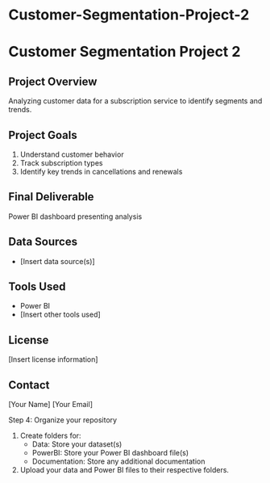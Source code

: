 # Customer-Segmentation-Project-2

# Customer Segmentation Project 2

## Project Overview

Analyzing customer data for a subscription service to identify segments and trends.

## Project Goals

1. Understand customer behavior
2. Track subscription types
3. Identify key trends in cancellations and renewals

## Final Deliverable

Power BI dashboard presenting analysis

## Data Sources

* [Insert data source(s)]

## Tools Used

* Power BI
* [Insert other tools used]

## License

[Insert license information]

## Contact

[Your Name]
[Your Email]


Step 4: Organize your repository

1. Create folders for:
    - Data: Store your dataset(s)
    - PowerBI: Store your Power BI dashboard file(s)
    - Documentation: Store any additional documentation
2. Upload your data and Power BI files to their respective folders.
